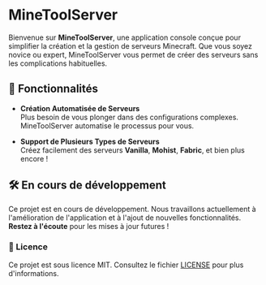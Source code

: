 # MineToolServer

Bienvenue sur **MineToolServer**, une application console conçue pour simplifier la création et la gestion de serveurs Minecraft. Que vous soyez novice ou expert, MineToolServer vous permet de créer des serveurs sans les complications habituelles.

## 🚀 Fonctionnalités

- **Création Automatisée de Serveurs**  
  Plus besoin de vous plonger dans des configurations complexes. MineToolServer automatise le processus pour vous.

- **Support de Plusieurs Types de Serveurs**  
  Créez facilement des serveurs **Vanilla**, **Mohist**, **Fabric**, et bien plus encore !

## 🛠️ En cours de développement

Ce projet est en cours de développement. Nous travaillons actuellement à l'amélioration de l'application et à l'ajout de nouvelles fonctionnalités. **Restez à l'écoute** pour les mises à jour futures !

### 📜 Licence

Ce projet est sous licence MIT. Consultez le fichier [LICENSE](./LICENSE) pour plus d'informations.
